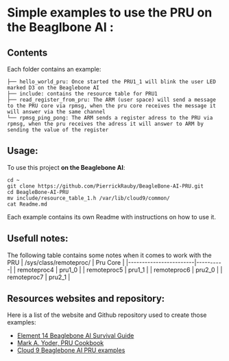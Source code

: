 # Simple examples to use the PRU on the Beaglbone AI :

## Contents

Each folder contains an example: 

```
├── hello_world_pru: Once started the PRU1_1 will blink the user LED marked D3 on the Beaglebone AI
├── include: contains the resource table for PRU1
├── read_register_from_pru: The ARM (user space) will send a message to the PRU core via rpmsg, when the pru core receives the message it will answer via the same channel
└── rpmsg_ping_pong: The ARM sends a register adress to the PRU via rpmsg, when the pru receives the adress it will answer to ARM by sending the value of the register
```

## Usage:

To use this project __on the Beaglebone AI__:
```
cd ~
git clone https://github.com/PierrickRauby/BeagleBone-AI-PRU.git
cd BeagleBone-AI-PRU
mv include/resource_table_1.h /var/lib/cloud9/common/
cat Readme.md
```
Each example contains its own Readme with instructions on how to use it. 

## Usefull notes:

The following table contains some notes when it comes to work with the PRU
| /sys/class/remoteproc/ | Pru Core |
|------------------------|----------|
| remoteproc4            | pru1_0   |
| remoteproc5            | pru1_1   |
| remoteproc6            | pru2_0   |
| remoteproc7            | pru2_1   |

## Resources websites and repository:
Here is a list of the website and Github repository used to create those examples:
- [Element 14 Beaglebone AI Survival Guide](https://www.element14.com/community/community/project14/visionthing/blog/2019/11/16/beagleboard-ai-brick-recovery-procedure#jive_content_id_analogInc)
- [Mark A. Yoder, PRU Cookbook](http://beagleboard.org/static/prucookbook/)
- [Cloud 9 Beaglebone AI PRU examples](https://github.com/beagleboard/cloud9-examples/tree/v2020.01/BeagleBone/AI/pru)
